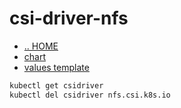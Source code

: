 # csi-driver-nfs

- [.. HOME](../../../README.md)
- [chart](../../../charts/csi-driver-nfs/values.yaml)
- [values template](csi-driver-nfs.tpl)

```sh
kubectl get csidriver
kubectl del csidriver nfs.csi.k8s.io
```
